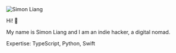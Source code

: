 <img src="/simonliang.jpg" alt="Simon Liang" class="rounded w-32 h-32" />

Hi! 👋

My name is Simon Liang and I am an indie hacker, a digital nomad.

Expertise: TypeScript, Python, Swift
